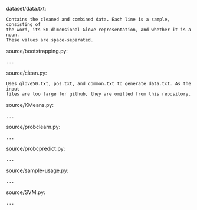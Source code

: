 dataset/data.txt:

    Contains the cleaned and combined data. Each line is a sample, consisting of
    the word, its 50-dimensional GloVe representation, and whether it is a noun.
    These values are space-separated.

source/bootstrapping.py:

    ...

source/clean.py:

    Uses glove50.txt, pos.txt, and common.txt to generate data.txt. As the input
    files are too large for github, they are omitted from this repository.

source/KMeans.py:

    ...

source/probclearn.py:

    ...

source/probcpredict.py:

    ...

source/sample-usage.py:

    ...

source/SVM.py:

    ...
